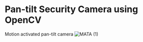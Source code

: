 # Pan-tilt Security Camera using OpenCV
 Motion activated pan-tilt camera
![MATA (1)](https://github.com/ZGMFX20AR/MATA/assets/55775578/3451b27d-c313-40b3-932b-ff4b3bfab8ad)
